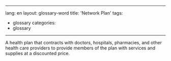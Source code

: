 
---
lang: en
layout: glossary-word
title: 'Network Plan'
tags:
  - glossary
categories:
 - glossary
---
A health plan that contracts with doctors, hospitals, pharmacies, and other health care providers to provide members of the plan with services and supplies at a discounted price.
